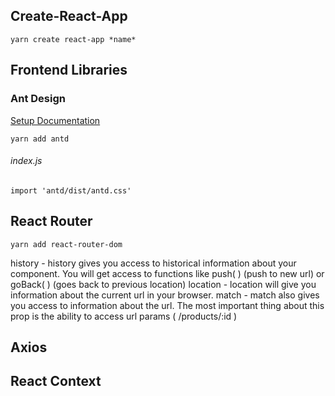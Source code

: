 Create-React-App
-----
```yarn create react-app *name*```


Frontend Libraries
-----
### Ant Design
[Setup Documentation](https://ant.design/docs/react/use-with-create-react-app)

```yarn add antd```

###### index.js
```import 'antd/dist/antd.css'```

React Router
-----
```yarn add react-router-dom```


history -  history gives you access to historical information about your component. You will get access to functions like push( ) (push to new url) or goBack( ) (goes back to previous location)
location -  location will give you information about the current url in your browser.
match  -  match also gives you access to information about the url. The most important thing about this prop is the ability to access url params ( /products/:id )


Axios
-----



React Context
-----





